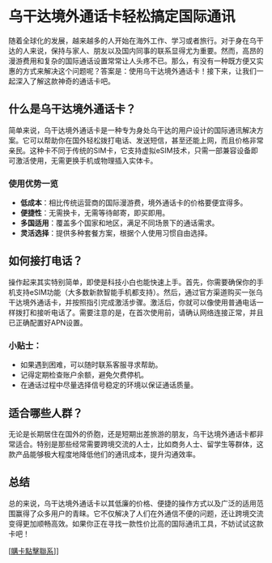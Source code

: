 # 乌干达境外通话卡轻松搞定国际通讯

随着全球化的发展，越来越多的人开始在海外工作、学习或者旅行。对于身在乌干达的人来说，保持与家人、朋友以及国内同事的联系显得尤为重要。然而，高昂的漫游费用和复杂的国际通话设置常常让人头疼不已。那么，有没有一种既方便又实惠的方式来解决这个问题呢？答案是：使用乌干达境外通话卡！接下来，让我们一起深入了解这款神奇的通话卡吧。

## 什么是乌干达境外通话卡？

简单来说，乌干达境外通话卡是一种专为身处乌干达的用户设计的国际通讯解决方案。它可以帮助你在国外轻松拨打电话、发送短信，甚至还能上网，而且价格非常亲民。这种卡不同于传统的SIM卡，它支持虚拟eSIM技术，只需一部兼容设备即可激活使用，无需更换手机或物理插入实体卡。

### 使用优势一览

- **低成本**：相比传统运营商的国际漫游费，境外通话卡的价格要便宜得多。
- **便捷性**：无需换卡，无需等待邮寄，即买即用。
- **多国适用**：覆盖多个国家和地区，满足不同场景下的通话需求。
- **灵活选择**：提供多种套餐方案，根据个人使用习惯自由选择。

## 如何接打电话？

操作起来其实特别简单，即使是科技小白也能快速上手。首先，你需要确保你的手机支持eSIM功能（大多数新款智能手机都支持）。然后，通过官方渠道购买一张乌干达境外通话卡，并按照指引完成激活步骤。激活后，你就可以像使用普通电话一样拨打和接听电话了。需要注意的是，在首次使用前，请确认网络连接正常，并且已正确配置好APN设置。

### 小贴士：

- 如果遇到困难，可以随时联系客服寻求帮助。
- 记得定期检查账户余额，避免欠费停机。
- 在通话过程中尽量选择信号稳定的环境以保证通话质量。

## 适合哪些人群？

无论是长期居住在国外的侨胞，还是短期出差旅游的朋友，乌干达境外通话卡都非常适合。特别是那些经常需要跨境交流的人士，比如商务人士、留学生等群体，这款产品能够极大程度地降低他们的通讯成本，提升沟通效率。

## 总结

总的来说，乌干达境外通话卡以其低廉的价格、便捷的操作方式以及广泛的适用范围赢得了众多用户的青睐。它不仅解决了人们在外通信不便的问题，还让跨境交流变得更加顺畅高效。如果你正在寻找一款性价比高的国际通讯工具，不妨试试这款卡吧！

[[購卡點擊聯系](https://t.me/s/esim1088)]]